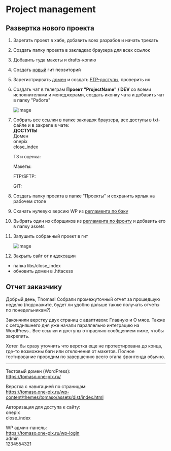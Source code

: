 # Project management

## Развертка нового проекта

1. Зарегать проект в хабе, добавить всех разрабов и начать трекать
2. Создать папку проекта в закладках браузера для всех ссылок
3. Добавить туда макеты и drafts-копию
4. Создать [новый](https://bitbucket.org/repo/create) гит пеозиторий
5. Зарегистрирвать [домен](https://cp.beget.com/domains) и создать [FTP-доступы](https://cp.beget.com/ftp), проверить их
6. Создать чат в телеграм **Проект "ProjectName" / DEV** со всеми исполнителями и менеджерами, создать иконку чата и добавить чат в папку "Работа"
  
    ![image](https://user-images.githubusercontent.com/22715126/140881250-318ef022-872f-4e4a-96c0-47a13fb6fbf0.png)
 
7. Собрать все ссылки в папке закладок браузера, все доступы в txt-файле и в закрепе в чате:  
    **ДОСТУПЫ**  
    Домен  
    onepix  
    close_index
  
    ТЗ и оценка:
  
    Макеты:
  
    FTP/SFTP:
  
    GIT:
7. Создать папку проекта в папке "Проекты" и сохранить ярлык на рабочем столе
8. Скачать нулевую версию WP из [регламента по бэку](https://github.com/dev-kick/wp-theme-rules)
9. Выбрать один из сборщиков из [регламента по фронту](https://github.com/saimon322/frontend-builder-rules) и добавить его в папку assets
10. Запушить собранный проект в гит

    ![image](https://user-images.githubusercontent.com/22715126/140881408-1997c00d-d921-4e2b-8362-a4ce163bbd12.png)
    
10. Закрыть сайт от индексации
  - папка libs/close_index
  - обновить домен в .httacess

## Отчет заказчику

Добрый день, Thomas!
Собрали промежуточный отчет за прошедшую неделю (подскажите, будет ли удобно дальше также получать отчеты по понедельникам?)

Закончили верстку двух страниц с адаптивом: 
Главную и О мясе. Также с сегодняшнего дня уже начали параллельно интеграцию на WordPress.. Все ссылки и доступы отправляю сообщением ниже, чтобы закрепить.

Хотел бы сразу уточнить что верстка еще не протестирована до конца, где-то возможны баги или отклонения от макетов. Полное тестирование проводим по завершению всего этапа фронтенда обычно.

---

Тестовый домен (WordPress):  
https://tomaso.one-pix.ru/

Верстка с навигацией по страницам:  
https://tomaso.one-pix.ru/wp-content/themes/tomaso/assets/dist/index.html

Авторизация для доступа к сайту:  
onepix  
close_index

WP админ-панель:  
https://tomaso.one-pix.ru/wp-login  
admin  
1234554321
